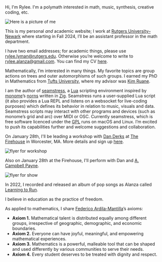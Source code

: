 Hi, I'm Rylee. I'm a polymath interested in math, music, synthesis, creative coding, etc.

![Here is a picture of me](/img/headshot4.jpg)

This is my personal _and_ academic website;
I work at [Rutgers University–Newark](https://sasn.rutgers.edu/math-and-computer-science) where
starting in Fall 2024, I’ll be an assistant professor in the math department.

I have two email addresses;
for academic things, please use <rylee.lyman@rutgers.edu>.
Otherwise you’re welcome to write to <rylee.alanza@gmail.com>.
You can find my CV [here](/pdf/Lyman.pdf).

Mathematically, I’m interested in many things.
My favorite topics are group actions on trees and outer automorphisms of such groups.
I earned my PhD in Mathematics from [Tufts University](https://math.tufts.edu),
where my advisor was [Kim Ruane](https://math.tufts.edu/people/faculty/kim-ruane).

I am the author of [seamstress](https://github.com/ryleelyman/seamstress),
a [Lua](https://lua.org) scripting environment inspired by [monome](https://monome.org)’s [norns](https://github.com/monome/norns)
written in [Zig](https://ziglang.org).
Seamstress runs a user-supplied Lua script 
(it also provides a Lua REPL and listens on a websocket for live-coding purposes)
which defines its behavior in relation to music, visuals and data.
Seamstress scripts may interact with other programs and devices (such as monome’s grid and arc)
over MIDI or OSC.
Currently seamstress, which is free software licenced under the [GPL](https://www.gnu.org/licenses/gpl-3.0.en.html) 
runs on macOS and Linux.
I’m excited to push its capabilities further and welcome suggestions and collaboration.

On January 28th, I'll be leading a workshop with [Dan Derks](https://dndrks.com/)
at [The Firehouse](https://firehouseworcester.neocities.org) in Worcester, MA.
More details and sign up [here](https://dndrks.com/firehouse.html).

![flyer for workshop](/img/flyer-01-50.png)

Also on January 28th at the Firehouse, I'll perform with Dan and [A. Campbell Payne](https://acampbellpayne.com).

![flyer for show](/img/flyer-02-50.png)
 
In 2022, I recorded and released an album of pop songs as Alanza called [Learning to Run](https://alanza.bandcamp.com/album/learning-to-run).
 
I believe in education as the practice of freedom.
 
As applied to mathematics, I share [Federico Ardila-Mantilla](https://fardila.com)’s axioms:

- **Axiom 1.** Mathematical talent is distributed equally among different groups, irrespective of geographic, demographic, and economic boundaries.
- **Axiom 2.** Everyone can have joyful, meaningful, and empowering mathematical experiences.
- **Axiom 3.** Mathematics is a powerful, malleable tool that can be shaped and used differently by various communities to serve their needs.
- **Axiom 4.** Every student deserves to be treated with dignity and respect.
